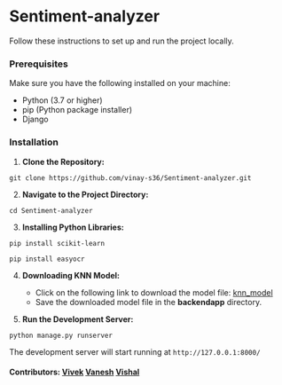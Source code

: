 # Sentiment-analyzer

Follow these instructions to set up and run the project locally.
### Prerequisites

Make sure you have the following installed on your machine:

- Python (3.7 or higher)
- pip (Python package installer)
- Django

### Installation

1. **Clone the Repository:**
```
git clone https://github.com/vinay-s36/Sentiment-analyzer.git
```
2. **Navigate to the Project Directory:**
```
cd Sentiment-analyzer
```
3. **Installing Python Libraries:**
```
pip install scikit-learn
```
```
pip install easyocr
```
4. **Downloading KNN Model:**
   - Click on the following link to download the model file: [knn_model](https://www.dropbox.com/scl/fi/zp9yviz08ju6mwodkfqyx/knn_model.pkl?rlkey=et671cy106ob7kki0hkwsb708&dl=0)
   - Save the downloaded model file in the **backendapp** directory.
     
5. **Run the Development Server:**
```
python manage.py runserver
```
The development server will start running at `http://127.0.0.1:8000/`


#### Contributors: [Vivek](https://github.com/VivekGuruduttK28) [Vanesh](https://github.com/Vanesh37) [Vishal](https://github.com/VykSI)
